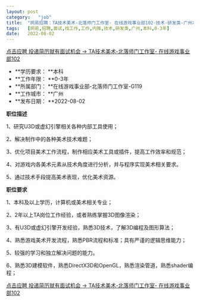 ```yaml
---
layout:	post
category:	"job"
title:	"网易招聘：TA技术美术-北落师门工作室- 在线游戏事业部102-技术-研发类-广州本科0-3年"
tags:	[网易,招聘,面试,找工作,工作,内推,技术,研发类,广州,本科,0-3年]
date:	2022-08-02
---
```


[点击应聘 投递简历就有面试机会 ->  TA技术美术-北落师门工作室- 在线游戏事业部102](http://mobile.bole.netease.com/bole/boleDetail?id=35796&employeeId=346f03c3cda5f04c&key=all)



- **学历要求： **本科
- **工作年限： **0-3年
- **所属部门： **在线游戏事业部-北落师门工作室-G119
- **工作城市： **广州
- **发布日期： **2022-08-02



**职位描述**

1、研究U3D或虚幻引擎相关各种内部工具使用； 

2、解决制作中的各种美术技术难题； 

3、优化项目美术工作流程，制作相应美术工具或插件，提高工作效率和规范； 

4、对游戏内各美术元素从技术角度进行分析，并与程序实现美术相关要求。 

5、通过技术手段提高美术表现，优化美术资源。



**职位要求**

1、本科及以上学历，计算机或美术相关专业； 

2、2年以上TA岗位工作经验，或者熟练掌握3D图像渲染； 

3、有U3D或虚幻引擎开发经验，熟悉3D技术，了解3D编程及图形算法； 

4、熟悉游戏美术开发流程，熟悉PBR流程和标准；具有严谨的逻辑思维能力；

5、较强的学习和独立解决问题的能力。 

6、熟悉3D建模软件，熟悉DirectX3D和OpenGL，熟悉渲染管道，熟悉shader编程；



[点击应聘 投递简历就有面试机会 ->  TA技术美术-北落师门工作室- 在线游戏事业部102](http://mobile.bole.netease.com/bole/boleDetail?id=35796&employeeId=346f03c3cda5f04c&key=all)